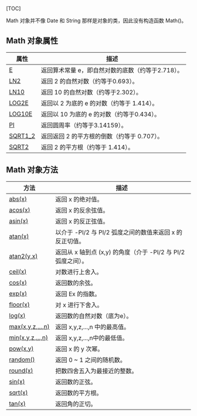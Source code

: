 [TOC]

Math 对象并不像 Date 和 String 那样是对象的类，因此没有构造函数 Math()。

## Math 对象属性

| 属性                                       | 描述                           |
| ---------------------------------------- | ---------------------------- |
| [E](http://www.runoob.com/jsref/jsref-e.html) | 返回算术常量 e，即自然对数的底数（约等于2.718）。 |
| [LN2](http://www.runoob.com/jsref/jsref-ln2.html) | 返回 2 的自然对数（约等于0.693）。        |
| [LN10](http://www.runoob.com/jsref/jsref-ln10.html) | 返回 10 的自然对数（约等于2.302）。       |
| [LOG2E](http://www.runoob.com/jsref/jsref-log2e.html) | 返回以 2 为底的 e 的对数（约等于 1.414）。  |
| [LOG10E](http://www.runoob.com/jsref/jsref-log10e.html) | 返回以 10 为底的 e 的对数（约等于0.434）。  |
| [PI](http://www.runoob.com/jsref/jsref-pi.html) | 返回圆周率（约等于3.14159）。           |
| [SQRT1_2](http://www.runoob.com/jsref/jsref-sqrt1-2.html) | 返回返回 2 的平方根的倒数（约等于 0.707）。   |
| [SQRT2](http://www.runoob.com/jsref/jsref-sqrt2.html) | 返回 2 的平方根（约等于 1.414）。        |





## Math 对象方法

| 方法                                       | 描述                                       |
| ---------------------------------------- | ---------------------------------------- |
| [abs(x)](http://www.runoob.com/jsref/jsref-abs.html) | 返回 x 的绝对值。                               |
| [acos(x)](http://www.runoob.com/jsref/jsref-acos.html) | 返回 x 的反余弦值。                              |
| [asin(x)](http://www.runoob.com/jsref/jsref-asin.html) | 返回 x 的反正弦值。                              |
| [atan(x)](http://www.runoob.com/jsref/jsref-atan.html) | 以介于 -PI/2 与 PI/2 弧度之间的数值来返回 x 的反正切值。     |
| [atan2(y,x)](http://www.runoob.com/jsref/jsref-atan2.html) | 返回从 x 轴到点 (x,y) 的角度（介于 -PI/2 与 PI/2 弧度之间）。 |
| [ceil(x)](http://www.runoob.com/jsref/jsref-ceil.html) | 对数进行上舍入。                                 |
| [cos(x)](http://www.runoob.com/jsref/jsref-cos.html) | 返回数的余弦。                                  |
| [exp(x)](http://www.runoob.com/jsref/jsref-exp.html) | 返回 Ex 的指数。                               |
| [floor(x)](http://www.runoob.com/jsref/jsref-floor.html) | 对 x 进行下舍入。                               |
| [log(x)](http://www.runoob.com/jsref/jsref-log.html) | 返回数的自然对数（底为e）。                           |
| [max(x,y,z,...,n)](http://www.runoob.com/jsref/jsref-max.html) | 返回 x,y,z,...,n 中的最高值。                    |
| [min(x,y,z,...,n)](http://www.runoob.com/jsref/jsref-min.html) | 返回 x,y,z,...,n中的最低值。                     |
| [pow(x,y)](http://www.runoob.com/jsref/jsref-pow.html) | 返回 x 的 y 次幂。                             |
| [random()](http://www.runoob.com/jsref/jsref-random.html) | 返回 0 ~ 1 之间的随机数。                         |
| [round(x)](http://www.runoob.com/jsref/jsref-round.html) | 把数四舍五入为最接近的整数。                           |
| [sin(x)](http://www.runoob.com/jsref/jsref-sin.html) | 返回数的正弦。                                  |
| [sqrt(x)](http://www.runoob.com/jsref/jsref-sqrt.html) | 返回数的平方根。                                 |
| [tan(x)](http://www.runoob.com/jsref/jsref-tan.html) | 返回角的正切。                                  |

